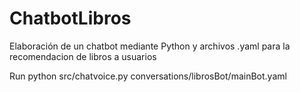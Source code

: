 # ChatbotLibros
Elaboración de un chatbot mediante Python y archivos .yaml para la recomendacion de libros a usuarios

Run
python src/chatvoice.py conversations/librosBot/mainBot.yaml
